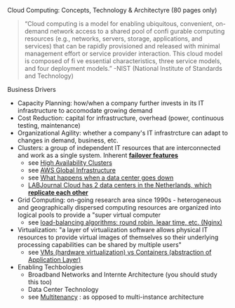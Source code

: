 Cloud Computing: Concepts, Technology & Architectyre
(80 pages only)

> “Cloud computing is a model for enabling ubiquitous, convenient, on-demand network
access to a shared pool of confi gurable computing resources (e.g., networks, servers, storage, applications, and services) that can be rapidly provisioned and released with minimal
management effort or service provider interaction. This cloud model is composed of fi ve
essential characteristics, three service models, and four deployment models.”
-NIST (National Institute of Standards and Technology)

Business Drivers
* Capacity Planning: how/when a company further invests in its IT infrastructure to accomodate growing demand
* Cost Reduction: capital for infrastructure, overhead (power, continuous testing, maintenance)
* Organizational Agility: whether a company's IT infrastrcture can adapt to changes in demand, business, etc.
* Clusters: a group of independent IT resources that are interconnected and work as a single system. Inherent __[failover features](https://en.wikipedia.org/wiki/Failover)__
    * see [High Availability Clusters](https://en.wikipedia.org/wiki/High-availability_cluster)
    * see [AWS Global Infrastructure](https://aws.amazon.com/about-aws/global-infrastructure/)
    * see [What happens when a data center goes down](https://www.information-age.com/cloud-great-what-happens-when-it-goes-down-123461311/)
    * [LABJournal Cloud has 2 data centers in the Netherlands, which __replicate each other__](https://www.elabjournal.com/doc/Whathappensifyourdatacentergoesd.html)
* Grid Computing: on-going research area since 1990s - heterogeneous and geographically dispersed computing resources are organized into logical pools to provide a "super virtual computer
    * see [load-balancing algorithms: round robin, leaar time, etc. (Nginx)](https://www.nginx.com/resources/glossary/load-balancing/)
* Virtualization: "a layer of virtualization software allows physical IT resources to provide virtual images of themselves so their underlying processing capabilities can be shared by multiple users"
    * see [VMs (hardware virtualization) vs Containers (abstraction of Application Layer)](https://hackernoon.com/what-is-containerization-83ae53a709a6)
* Enabling Techbologies
    * Broadband Networks and Internte Architecture (you should study this too)
    * Data Center Technology
    * see [Multitenancy](https://en.wikipedia.org/wiki/Multitenancy) : as opposed to multi-instance architecture
